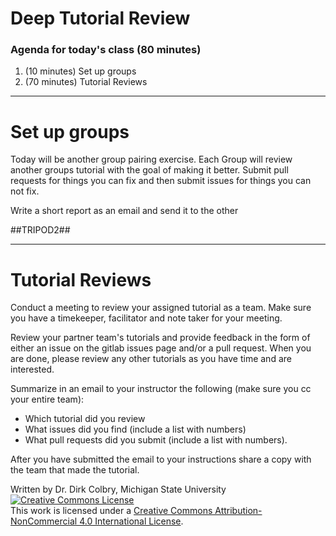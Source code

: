 # Deep Tutorial Review 



### Agenda for today's class (80 minutes)

1. (10 minutes) Set up groups
2. (70 minutes) Tutorial Reviews

----

# Set up groups

Today will be another group pairing exercise.  Each Group will review another groups tutorial with the goal of making it better. Submit pull requests for things you can fix and then submit issues for things you can not fix. 

Write a short report as an email and send it to the other

##TRIPOD2##

----

# Tutorial Reviews

Conduct a meeting to review your assigned tutorial as a team. Make sure you have a timekeeper, facilitator and note taker for your meeting.

Review your partner team's tutorials and provide feedback in the form of either an issue on the gitlab issues page and/or a pull request.  When you are done, please review any other tutorials as you have time and are interested.

Summarize in an email to your instructor the following (make sure you cc your entire team):

- Which tutorial did you review
- What issues did you find (include a list with numbers)
- What pull requests did you submit (include a list with numbers).

After you have submitted the email to your instructions share a copy with the team that made the tutorial. 

Written by Dr. Dirk Colbry, Michigan State University
<a rel="license" href="http://creativecommons.org/licenses/by-nc/4.0/"><img alt="Creative Commons License" style="border-width:0" src="https://i.creativecommons.org/l/by-nc/4.0/88x31.png" /></a><br />This work is licensed under a <a rel="license" href="http://creativecommons.org/licenses/by-nc/4.0/">Creative Commons Attribution-NonCommercial 4.0 International License</a>.

